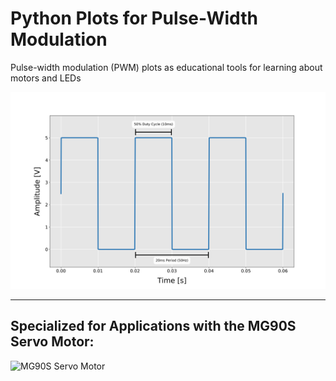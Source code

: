 # Python Plots for Pulse-Width Modulation
Pulse-width modulation (PWM) plots as educational tools for learning about motors and LEDs

![PWM 50% Duty Cycle](./rectangular_pulse_wave_50perc_duty_cycle.png)

------
## Specialized for Applications with the MG90S Servo Motor:

![MG90S Servo Motor](https://images.squarespace-cdn.com/content/v1/59b037304c0dbfb092fbe894/1584715181613-YNY3EHLJ7TC1AJGHML2T/ke17ZwdGBToddI8pDm48kLkXF2pIyv_F2eUT9F60jBl7gQa3H78H3Y0txjaiv_0fDoOvxcdMmMKkDsyUqMSsMWxHk725yiiHCCLfrh8O1z4YTzHvnKhyp6Da-NYroOW3ZGjoBKy3azqku80C789l0iyqMbMesKd95J-X4EagrgU9L3Sa3U8cogeb0tjXbfawd0urKshkc5MgdBeJmALQKw/mg90s_servo.JPG?format=500W)
